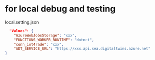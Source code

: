 

# for local debug and testing

local.setting.json
``` json
  "Values": {
    "AzureWebJobsStorage": "xxx",
    "FUNCTIONS_WORKER_RUNTIME": "dotnet",
    "conn_iot4rade": "xxx",
    "ADT_SERVICE_URL": "https://xxx.api.sea.digitaltwins.azure.net"
}
```